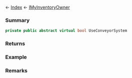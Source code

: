 ← [Index](Api-Index) ← [IMyInventoryOwner](VRage.Game.ModAPI.Ingame.IMyInventoryOwner)

### Summary

```csharp
private public abstract virtual bool UseConveyorSystem
```

### Returns

### Example

### Remarks

